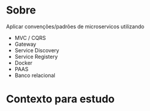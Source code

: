 # Sobre
 Aplicar convenções/padrões de microservicos utilizando
  - MVC / CQRS
  - Gateway
  - Service Discovery
  - Service Registery
  - Docker
  - PAAS
  - Banco relacional
  
# Contexto para estudo
 


